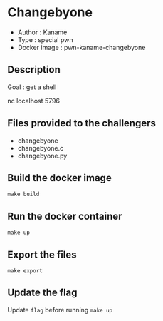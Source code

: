 # Changebyone

- Author : Kaname
- Type : special pwn
- Docker image : pwn-kaname-changebyone

## Description

Goal : get a shell

nc localhost 5796

## Files provided to the challengers

- changebyone
- changebyone.c
- changebyone.py

## Build the docker image

`make build`

## Run the docker container

`make up`

## Export the files

`make export`

## Update the flag

Update `flag` before running `make up`
